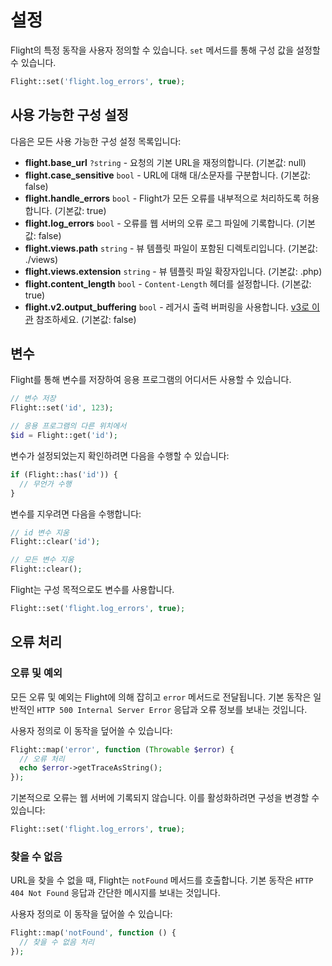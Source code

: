 # 설정

Flight의 특정 동작을 사용자 정의할 수 있습니다. `set` 메서드를 통해 구성 값을 설정할 수 있습니다.

```php
Flight::set('flight.log_errors', true);
```

## 사용 가능한 구성 설정

다음은 모든 사용 가능한 구성 설정 목록입니다:

- **flight.base_url** `?string` - 요청의 기본 URL을 재정의합니다. (기본값: null)
- **flight.case_sensitive** `bool` - URL에 대해 대/소문자를 구분합니다. (기본값: false)
- **flight.handle_errors** `bool` - Flight가 모든 오류를 내부적으로 처리하도록 허용합니다. (기본값: true)
- **flight.log_errors** `bool` - 오류를 웹 서버의 오류 로그 파일에 기록합니다. (기본값: false)
- **flight.views.path** `string` - 뷰 템플릿 파일이 포함된 디렉토리입니다. (기본값: ./views)
- **flight.views.extension** `string` - 뷰 템플릿 파일 확장자입니다. (기본값: .php)
- **flight.content_length** `bool` - `Content-Length` 헤더를 설정합니다. (기본값: true)
- **flight.v2.output_buffering** `bool` - 레거시 출력 버퍼링을 사용합니다. [v3로 이관](migrating-to-v3) 참조하세요. (기본값: false)

## 변수

Flight를 통해 변수를 저장하여 응용 프로그램의 어디서든 사용할 수 있습니다.

```php
// 변수 저장
Flight::set('id', 123);

// 응용 프로그램의 다른 위치에서
$id = Flight::get('id');
```
변수가 설정되었는지 확인하려면 다음을 수행할 수 있습니다:

```php
if (Flight::has('id')) {
  // 무언가 수행
}
```

변수를 지우려면 다음을 수행합니다:

```php
// id 변수 지움
Flight::clear('id');

// 모든 변수 지움
Flight::clear();
```

Flight는 구성 목적으로도 변수를 사용합니다.

```php
Flight::set('flight.log_errors', true);
```

## 오류 처리

### 오류 및 예외

모든 오류 및 예외는 Flight에 의해 잡히고 `error` 메서드로 전달됩니다.
기본 동작은 일반적인 `HTTP 500 Internal Server Error` 응답과 오류 정보를 보내는 것입니다.

사용자 정의로 이 동작을 덮어쓸 수 있습니다:

```php
Flight::map('error', function (Throwable $error) {
  // 오류 처리
  echo $error->getTraceAsString();
});
```

기본적으로 오류는 웹 서버에 기록되지 않습니다. 이를 활성화하려면
구성을 변경할 수 있습니다:

```php
Flight::set('flight.log_errors', true);
```

### 찾을 수 없음

URL을 찾을 수 없을 때, Flight는 `notFound` 메서드를 호출합니다. 기본 동작은 `HTTP 404 Not Found` 응답과 간단한 메시지를 보내는 것입니다.

사용자 정의로 이 동작을 덮어쓸 수 있습니다:

```php
Flight::map('notFound', function () {
  // 찾을 수 없음 처리
});
```